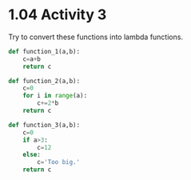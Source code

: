 # 1.04 Activity 3

Try to convert these functions into lambda functions.

```python
def function_1(a,b):
    c=a+b
    return c
```

```python
def function_2(a,b):
    c=0
    for i in range(a):
        c+=2*b
    return c
```

```python
def function_3(a,b):
    c=0
    if a>3:
        c=12
    else:
        c='Too big.'
    return c
```
